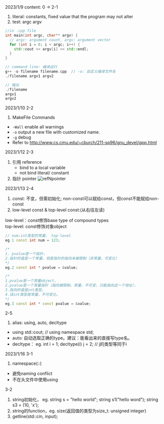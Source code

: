 2023/1/9
content: 0 -> 2-1
1. literal: constants, fixed value that the program may not alter
2. test: argc argv
```cpp
//in .cpp file
int main(int argc, char** argv) {
  // argc: argument count, argv: argument vector
  for (int i = 0; i < argc; i++) {
    std::cout << argv[i] << std::endl;
  }
}

// command line: 编译运行
g++ -o filename filename.cpp  // -o: 自定义编译文件名
./filename argv1 argv2

// 输出
./filename 
argv1 
argv2

```

2023/1/10 2-2
1. MakeFile Commands
* `-Wall` enable all warnings
* `-o` output a new file with customized name.
* `-g` debug
* Refer to http://www.cs.cmu.edu/~cburch/211-sp96/gnu_devel/gpp.html

2023/1/12 2-3
1. 引用 reference
	- bind to a local variable
	- not bind literal/ constant
2. 指针 pointer
![refNpointer](https://user-images.githubusercontent.com/101420550/212225338-4ceda4ff-8b3e-4e95-b686-e43a4be3ace7.png)

2023/1/13 2-4
1. const: 不变，但需初始化; non-const可以赋给const，但const不能赋给non-const
2. low-level const & top-level const:(从右往左读)

low-level：const修饰base type of compound types  
top-level: const修饰对象object
```cpp
// num:int类型的常量， top-level
eg.1 const int num = 123; 	

/* 
1. pvalue是一个指针，
2.指针的值是一个常量，但是指针的指向未被限制（非常量，可变化）
*/
eg.2 const int * pvalue = &value;

/*
1.pvalue是一个常量object，
2.pvalue是一个常量指针（指向被限制，常量，不可变，只能指向这一个地址），
3.指向的值是int类型，
4.该int类型是常量，不可变化。
*/
eg.3 const int * const pvalue = &value;		
```

2-5
1. alias: using, auto, decltype
- using std::cout; // using namespace std;
- auto: 自动选取正确的type。建议：能看出来的直接写type名。
- decltype： eg. int i = 1; decltype(i) j = 2; 		// j的类型等同于i

2023/1/16 3-1
1. namespace(::)
- 避免naming conflict
- 不在头文件中使用using

3-2
1. string初始化， eg. string s = "hello world"; string s1("hello word"); string s3 = (10, 'x');
2. string的function，eg. size(返回值的类型为size_t: unsigned integer)
3. getline(std::cin, input);
